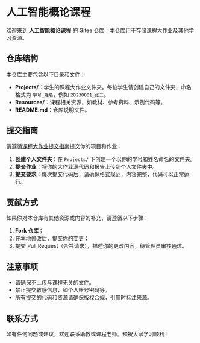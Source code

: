 # 人工智能概论课程

欢迎来到 **人工智能概论课程** 的 Gitee 仓库！本仓库用于存储课程大作业及其他学习资源。

## 仓库结构

本仓库主要包含以下目录和文件：

- **Projects/**：学生的课程大作业文件夹。每位学生请创建自己的文件夹，命名格式为 `学号_姓名`，例如 `20230001_张三`。
- **Resources/**：课程相关资源，如教材、参考资料、示例代码等。
- **README.md**：仓库说明文件。

## 提交指南

请遵循[课程大作业提交指南](课程大作业提交指南.md)提交你的项目和作业：

1. **创建个人文件夹**：在 `Projects/` 下创建一个以你的学号和姓名命名的文件夹。
2. **提交作业**：将你的大作业源代码和报告上传到个人文件夹中。
4. **提交要求**：每次提交代码后，请确保格式规范，内容完整，代码可以正常运行。

## 贡献方式

如果你对本仓库有其他资源或内容的补充，请遵循以下步骤：

1. **Fork 仓库**；
2. 在本地修改后，提交你的变更；
3. 提交 Pull Request（合并请求），描述你的更改内容，待管理员审核通过。

## 注意事项

- 请确保不上传与课程无关的文件。
- 禁止提交敏感信息，如个人账号密码等。
- 所有提交的代码和资源请确保版权合规，引用时标注来源。

## 联系方式

如有任何问题或建议，欢迎联系助教或课程老师。预祝大家学习顺利！
